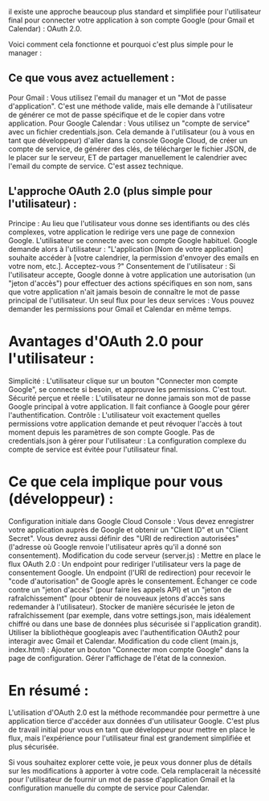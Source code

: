 il existe une approche beaucoup plus standard et simplifiée pour l'utilisateur final pour connecter votre application à son compte Google (pour Gmail et Calendar) : OAuth 2.0.

Voici comment cela fonctionne et pourquoi c'est plus simple pour le manager :

## Ce que vous avez actuellement :

Pour Gmail : Vous utilisez l'email du manager et un "Mot de passe d'application". C'est une méthode valide, mais elle demande à l'utilisateur de générer ce mot de passe spécifique et de le copier dans votre application.
Pour Google Calendar : Vous utilisez un "compte de service" avec un fichier credentials.json. Cela demande à l'utilisateur (ou à vous en tant que développeur) d'aller dans la console Google Cloud, de créer un compte de service, de générer des clés, de télécharger le fichier JSON, de le placer sur le serveur, ET de partager manuellement le calendrier avec l'email du compte de service. C'est assez technique.

## L'approche OAuth 2.0 (plus simple pour l'utilisateur) :

Principe : Au lieu que l'utilisateur vous donne ses identifiants ou des clés complexes, votre application le redirige vers une page de connexion Google. L'utilisateur se connecte avec son compte Google habituel. Google demande alors à l'utilisateur : "L'application [Nom de votre application] souhaite accéder à [votre calendrier, la permission d'envoyer des emails en votre nom, etc.]. Acceptez-vous ?"
Consentement de l'utilisateur : Si l'utilisateur accepte, Google donne à votre application une autorisation (un "jeton d'accès") pour effectuer des actions spécifiques en son nom, sans que votre application n'ait jamais besoin de connaître le mot de passe principal de l'utilisateur.
Un seul flux pour les deux services : Vous pouvez demander les permissions pour Gmail et Calendar en même temps.

# Avantages d'OAuth 2.0 pour l'utilisateur :

Simplicité : L'utilisateur clique sur un bouton "Connecter mon compte Google", se connecte si besoin, et approuve les permissions. C'est tout.
Sécurité perçue et réelle : L'utilisateur ne donne jamais son mot de passe Google principal à votre application. Il fait confiance à Google pour gérer l'authentification.
Contrôle : L'utilisateur voit exactement quelles permissions votre application demande et peut révoquer l'accès à tout moment depuis les paramètres de son compte Google.
Pas de credentials.json à gérer pour l'utilisateur : La configuration complexe du compte de service est évitée pour l'utilisateur final.

# Ce que cela implique pour vous (développeur) :

Configuration initiale dans Google Cloud Console : Vous devez enregistrer votre application auprès de Google et obtenir un "Client ID" et un "Client Secret". Vous devrez aussi définir des "URI de redirection autorisées" (l'adresse où Google renvoie l'utilisateur après qu'il a donné son consentement).
Modification du code serveur (server.js) :
Mettre en place le flux OAuth 2.0 :
Un endpoint pour rediriger l'utilisateur vers la page de consentement Google.
Un endpoint (l'URI de redirection) pour recevoir le "code d'autorisation" de Google après le consentement.
Échanger ce code contre un "jeton d'accès" (pour faire les appels API) et un "jeton de rafraîchissement" (pour obtenir de nouveaux jetons d'accès sans redemander à l'utilisateur).
Stocker de manière sécurisée le jeton de rafraîchissement (par exemple, dans votre settings.json, mais idéalement chiffré ou dans une base de données plus sécurisée si l'application grandit).
Utiliser la bibliothèque googleapis avec l'authentification OAuth2 pour interagir avec Gmail et Calendar.
Modification du code client (main.js, index.html) :
Ajouter un bouton "Connecter mon compte Google" dans la page de configuration.
Gérer l'affichage de l'état de la connexion.

# En résumé :

L'utilisation d'OAuth 2.0 est la méthode recommandée pour permettre à une application tierce d'accéder aux données d'un utilisateur Google. C'est plus de travail initial pour vous en tant que développeur pour mettre en place le flux, mais l'expérience pour l'utilisateur final est grandement simplifiée et plus sécurisée.

Si vous souhaitez explorer cette voie, je peux vous donner plus de détails sur les modifications à apporter à votre code. Cela remplacerait la nécessité pour l'utilisateur de fournir un mot de passe d'application Gmail et la configuration manuelle du compte de service pour Calendar.